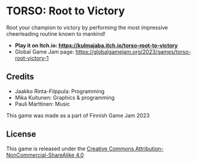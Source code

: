 # TORSO: Root to Victory

Root your champion to victory by performing the most impressive cheerleading routine known to mankind!

- **Play it on Itch.io: https://kulmajaba.itch.io/torso-root-to-victory**
- Global Game Jam page: https://globalgamejam.org/2023/games/torso-root-victory-1

## Credits

- Jaakko Rinta-Filppula: Programming
- Mika Kuitunen: Graphics & programming
- Pauli Marttinen: Music

This game was made as a part of Finnish Game Jam 2023

## License

This game is released under the [Creative Commons Attribution-NonCommercial-ShareAlike 4.0](https://creativecommons.org/licenses/by-nc-sa/4.0/)
